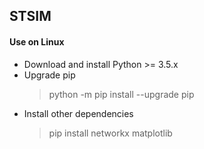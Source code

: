 
## **STSIM** ##

#### Use on Linux ####

 - Download and install Python >= 3.5.x
 - Upgrade pip
    > python -m pip install --upgrade pip
 - Install other dependencies
    > pip install networkx matplotlib
